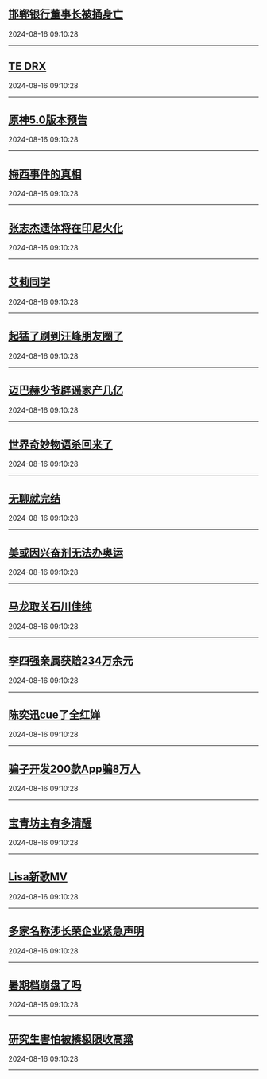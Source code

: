 ## [邯郸银行董事长被捅身亡](https://search.bilibili.com/all?vt=36849326&keyword=%E9%82%AF%E9%83%B8%E9%93%B6%E8%A1%8C%E8%91%A3%E4%BA%8B%E9%95%BF%E8%A2%AB%E6%8D%85%E8%BA%AB%E4%BA%A1&order=click)

2024-08-16 09:10:28

---
## [TE DRX](https://search.bilibili.com/all?vt=36849326&keyword=TE+DRX&order=click)

2024-08-16 09:10:28

---
## [原神5.0版本预告](https://search.bilibili.com/all?vt=36849326&keyword=%E5%8E%9F%E7%A5%9E5.0%E7%89%88%E6%9C%AC%E9%A2%84%E5%91%8A&order=click)

2024-08-16 09:10:28

---
## [梅西事件的真相](https://search.bilibili.com/all?vt=36849326&keyword=%E6%A2%85%E8%A5%BF%E4%BA%8B%E4%BB%B6%E7%9A%84%E7%9C%9F%E7%9B%B8&order=click)

2024-08-16 09:10:28

---
## [张志杰遗体将在印尼火化](https://search.bilibili.com/all?vt=36849326&keyword=%E5%BC%A0%E5%BF%97%E6%9D%B0%E9%81%97%E4%BD%93%E5%B0%86%E5%9C%A8%E5%8D%B0%E5%B0%BC%E7%81%AB%E5%8C%96&order=click)

2024-08-16 09:10:28

---
## [艾莉同学](https://search.bilibili.com/all?vt=36849326&keyword=%E8%89%BE%E8%8E%89%E5%90%8C%E5%AD%A6&order=click)

2024-08-16 09:10:28

---
## [起猛了刷到汪峰朋友圈了](https://search.bilibili.com/all?vt=36849326&keyword=%E8%B5%B7%E7%8C%9B%E4%BA%86%E5%88%B7%E5%88%B0%E6%B1%AA%E5%B3%B0%E6%9C%8B%E5%8F%8B%E5%9C%88%E4%BA%86&order=click)

2024-08-16 09:10:28

---
## [迈巴赫少爷辟谣家产几亿](https://search.bilibili.com/all?vt=36849326&keyword=%E8%BF%88%E5%B7%B4%E8%B5%AB%E5%B0%91%E7%88%B7%E8%BE%9F%E8%B0%A3%E5%AE%B6%E4%BA%A7%E5%87%A0%E4%BA%BF&order=click)

2024-08-16 09:10:28

---
## [世界奇妙物语杀回来了](https://search.bilibili.com/all?vt=36849326&keyword=%E4%B8%96%E7%95%8C%E5%A5%87%E5%A6%99%E7%89%A9%E8%AF%AD%E6%9D%80%E5%9B%9E%E6%9D%A5%E4%BA%86&order=click)

2024-08-16 09:10:28

---
## [无聊就完结](https://search.bilibili.com/all?vt=36849326&keyword=%E6%97%A0%E8%81%8A%E5%B0%B1%E5%AE%8C%E7%BB%93&order=click)

2024-08-16 09:10:28

---
## [美或因兴奋剂无法办奥运](https://search.bilibili.com/all?vt=36849326&keyword=%E7%BE%8E%E6%88%96%E5%9B%A0%E5%85%B4%E5%A5%8B%E5%89%82%E6%97%A0%E6%B3%95%E5%8A%9E%E5%A5%A5%E8%BF%90&order=click)

2024-08-16 09:10:28

---
## [马龙取关石川佳纯](https://search.bilibili.com/all?vt=36849326&keyword=%E9%A9%AC%E9%BE%99%E5%8F%96%E5%85%B3%E7%9F%B3%E5%B7%9D%E4%BD%B3%E7%BA%AF&order=click)

2024-08-16 09:10:28

---
## [李四强亲属获赔234万余元](https://search.bilibili.com/all?vt=36849326&keyword=%E6%9D%8E%E5%9B%9B%E5%BC%BA%E4%BA%B2%E5%B1%9E%E8%8E%B7%E8%B5%94234%E4%B8%87%E4%BD%99%E5%85%83&order=click)

2024-08-16 09:10:28

---
## [陈奕迅cue了全红婵](https://search.bilibili.com/all?vt=36849326&keyword=%E9%99%88%E5%A5%95%E8%BF%85cue%E4%BA%86%E5%85%A8%E7%BA%A2%E5%A9%B5&order=click)

2024-08-16 09:10:28

---
## [骗子开发200款App骗8万人](https://search.bilibili.com/all?vt=36849326&keyword=%E9%AA%97%E5%AD%90%E5%BC%80%E5%8F%91200%E6%AC%BEApp%E9%AA%978%E4%B8%87%E4%BA%BA&order=click)

2024-08-16 09:10:28

---
## [宝青坊主有多清醒](https://search.bilibili.com/all?vt=36849326&keyword=%E5%AE%9D%E9%9D%92%E5%9D%8A%E4%B8%BB%E6%9C%89%E5%A4%9A%E6%B8%85%E9%86%92&order=click)

2024-08-16 09:10:28

---
## [Lisa新歌MV](https://search.bilibili.com/all?vt=36849326&keyword=Lisa%E6%96%B0%E6%AD%8CMV&order=click)

2024-08-16 09:10:28

---
## [多家名称涉长荣企业紧急声明](https://search.bilibili.com/all?vt=36849326&keyword=%E5%A4%9A%E5%AE%B6%E5%90%8D%E7%A7%B0%E6%B6%89%E9%95%BF%E8%8D%A3%E4%BC%81%E4%B8%9A%E7%B4%A7%E6%80%A5%E5%A3%B0%E6%98%8E&order=click)

2024-08-16 09:10:28

---
## [暑期档崩盘了吗](https://search.bilibili.com/all?vt=36849326&keyword=%E6%9A%91%E6%9C%9F%E6%A1%A3%E5%B4%A9%E7%9B%98%E4%BA%86%E5%90%97&order=click)

2024-08-16 09:10:28

---
## [研究生害怕被揍极限收高粱](https://search.bilibili.com/all?vt=36849326&keyword=%E7%A0%94%E7%A9%B6%E7%94%9F%E5%AE%B3%E6%80%95%E8%A2%AB%E6%8F%8D%E6%9E%81%E9%99%90%E6%94%B6%E9%AB%98%E7%B2%B1&order=click)

2024-08-16 09:10:28

---

